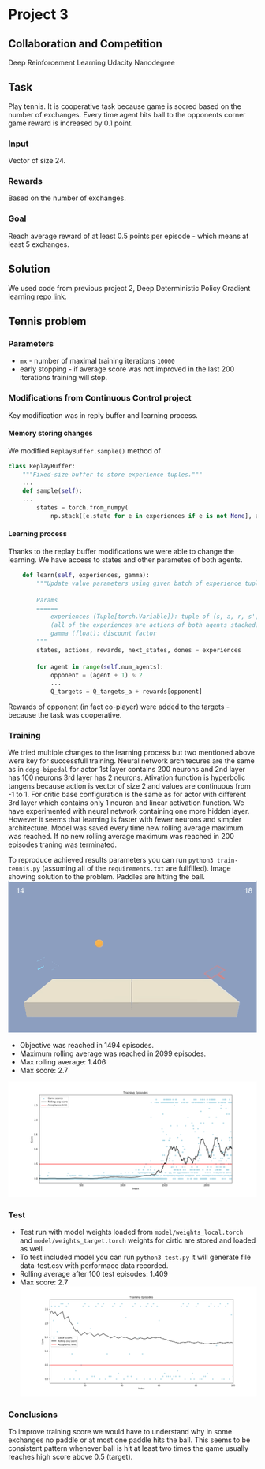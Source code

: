 # Project 3
## Collaboration and Competition
Deep Reinforcement Learning Udacity Nanodegree

## Task
Play tennis. It is cooperative task because game is socred based on the number of exchanges. Every time agent hits ball to the opponents corner game 
reward is increased by 0.1 point.

### Input
Vector of size 24.

### Rewards
Based on the number of exchanges.

### Goal
Reach average reward of at least 0.5 points per episode - which means at least 5 exchanges.

## Solution
We used code from previous project 2, Deep Deterministic Policy Gradient learning [repo link](https://github.com/udacity/deep-reinforcement-learning/blob/master/ddpg-bipedal).

## Tennis problem
### Parameters
* `mx` - number of maximal training iterations `10000`
* early stopping - if average score was not improved in the last 200 iterations training will stop.

### Modifications from Continuous Control project
Key modification was in reply buffer and learning process.

#### Memory storing changes
We modified `ReplayBuffer.sample()` method of 
```python
class ReplayBuffer:
    """Fixed-size buffer to store experience tuples."""
    ...
    def sample(self):
    ...
        states = torch.from_numpy(
            np.stack([e.state for e in experiences if e is not None], axis=1)).float().to(device)
```
#### Learning process
Thanks to the replay buffer modifications we were able to change the learning. We have access to states and other parametes of both agents.
```python
    def learn(self, experiences, gamma):
        """Update value parameters using given batch of experience tuples.

        Params
        ======
            experiences (Tuple[torch.Variable]): tuple of (s, a, r, s', done) tuples
            (all of the experiences are actions of both agents stacked)
            gamma (float): discount factor
        """
        states, actions, rewards, next_states, dones = experiences

        for agent in range(self.num_agents):
            opponent = (agent + 1) % 2
            ...
            Q_targets = Q_targets_a + rewards[opponent]
```
Rewards of opponent (in fact co-player) were added to the targets - because the task was cooperative.

### Training
We tried multiple changes to the learning process but two mentioned above were key for successfull training.
Neural network architecures are the same as in `ddpg-bipedal` for actor 1st layer contains 200 neurons and 2nd layer has 100 neurons 3rd layer has 2 neurons.
Ativation function is hyperbolic tangens because action is vector of size 2 and values are continuous from -1 to 1.
For critic base configuration is the same as for actor with different 3rd layer which contains only 1 neuron and linear activation function. 
We have experimented with neural network containing one more hidden layer. However it seems that learning is faster with fewer neurons and simpler architecture.
Model was saved every time new rolling average maximum was reached.
If no new rolling average maximum was reached in 200 episodes traning was terminated.

To reproduce achieved results parameters you can run `python3 train-tennis.py` (assuming all of the `requirements.txt` are fullfilled).
Image showing solution to the problem. Paddles are hitting the ball.
![alt text](https://raw.githubusercontent.com/IzidoroBaltazar/DeepReinfLearning/master/project3/tennis.gif)

* Objective was reached in 1494 episodes.
* Maximum rolling average was reached in 2099 episodes.
* Max rolling average: 1.406
* Max score: 2.7

![allt text](https://raw.githubusercontent.com/IzidoroBaltazar/DeepReinfLearning/master/project3/figure-tennis-rolling-averages.png)

### Test
* Test run with model weights loaded from `model/weights_local.torch` and `model/weights_target.torch` weights for cirtic are stored and loaded as well.
* To test included model you can run `python3 test.py` it will generate file data-test.csv with performace data recorded.
* Rolling average after 100 test episodes: 1.409
* Max score: 2.7
![alt text](https://raw.githubusercontent.com/IzidoroBaltazar/DeepReinfLearning/master/project3/figure-tennis-test-rolling-averages.png)

### Conclusions
To improve training score we would have to understand why in some exchanges no paddle or at most one paddle hits the ball. This seems to be
consistent pattern whenever ball is hit at least two times the game usually reaches high score above 0.5 (target).
